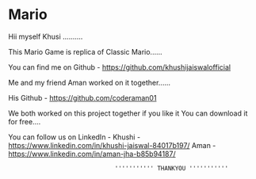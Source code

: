 # Mario

Hii myself Khusi ..........

This Mario Game is  replica of Classic Mario......

You can find me on Github - https://github.com/khushijaiswalofficial

Me and my friend Aman worked on it together......

His Github -  https://github.com/coderaman01

We both worked on this project together if you like it You can download it for free....

You can follow us on LinkedIn - 
                                Khushi  - https://www.linkedin.com/in/khushi-jaiswal-84017b197/
                                Aman    - https://www.linkedin.com/in/aman-jha-b85b94187/
                                
                                
                                  ''''''''''' THANKYOU '''''''''''
